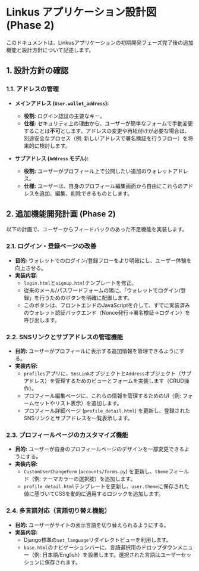 # Linkus アプリケーション設計図 (Phase 2)

このドキュメントは、Linkusアプリケーションの初期開発フェーズ完了後の追加機能と設計方針について記述します。

## 1. 設計方針の確認

### 1.1. アドレスの管理

*   **メインアドレス (`User.wallet_address`):**
    *   **役割:** ログイン認証の主要なキー。
    *   **仕様:** セキュリティ上の理由から、ユーザーが簡単なフォームで手動変更することは**不可**とします。アドレスの変更や再紐付けが必要な場合は、別途安全なプロセス（例: 新しいアドレスで署名検証を行うフロー）を将来的に検討します。

*   **サブアドレス (`Address` モデル):**
    *   **役割:** ユーザーがプロフィール上で公開したい追加のウォレットアドレス。
    *   **仕様:** ユーザーは、自身のプロフィール編集画面から自由にこれらのアドレスを追加、編集、削除できるものとします。

## 2. 追加機能開発計画 (Phase 2)

以下の計画で、ユーザーからフィードバックのあった不足機能を実装します。

### 2.1. ログイン・登録ページの改善
*   **目的:** ウォレットでのログイン/登録フローをより明確にし、ユーザー体験を向上させる。
*   **実装内容:**
    *   `login.html`と`signup.html`テンプレートを修正。
    *   従来のメール/パスワードフォームの隣に、「ウォレットでログイン/登録」を行うためのボタンを明確に配置します。
    *   このボタンは、フロントエンドのJavaScriptを介して、すでに実装済みのウォレット認証バックエンド（Nonce発行→署名検証→ログイン）を呼び出します。

### 2.2. SNSリンクとサブアドレスの管理機能
*   **目的:** ユーザーがプロフィールに表示する追加情報を管理できるようにする。
*   **実装内容:**
    *   `profiles`アプリに、`SnsLink`オブジェクトと`Address`オブジェクト（サブアドレス）を管理するためのビューとフォームを実装します（CRUD操作）。
    *   プロフィール編集ページに、これらの情報を管理するためのUI（例: フォームセットやリスト表示）を追加します。
    *   プロフィール詳細ページ (`profile_detail.html`) を更新し、登録されたSNSリンクとサブアドレスを一覧表示します。

### 2.3. プロフィールページのカスタマイズ機能
*   **目的:** ユーザーが自身のプロフィールページのデザインを一部変更できるようにする。
*   **実装内容:**
    *   `CustomUserChangeForm` (`accounts/forms.py`) を更新し、`theme`フィールド（例: テーマカラーの選択肢）を追加します。
    *   `profile_detail.html`テンプレートを更新し、`user.theme`に保存された値に基づいてCSSを動的に適用するロジックを追加します。

### 2.4. 多言語対応（言語切り替え機能）
*   **目的:** ユーザーがサイトの表示言語を切り替えられるようにする。
*   **実装内容:**
    *   Django標準の`set_language`リダイレクトビューを利用します。
    *   `base.html`のナビゲーションバーに、言語選択用のドロップダウンメニュー（例: 日本語/English）を設置します。選択された言語はユーザーセッションに保存されます。
